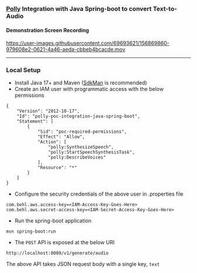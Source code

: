 ### [Polly](https://aws.amazon.com/polly/) Integration with Java Spring-boot to convert Text-to-Audio
#### Demonstration Screen Recording
https://user-images.githubusercontent.com/69693621/156869860-979608e2-0621-4a46-aeda-cbbeb4bcacde.mov

---

### Local Setup
* Install Java 17+ and Maven ([SdkMan](https://sdkman.io) is recommended)
* Create an IAM user with programmatic access with the below permissions
```
{
    "Version": "2012-10-17",
    "Id": "polly-poc-integration-java-spring-boot",
    "Statement": [
        {
            "Sid": "poc-required-permissions",
            "Effect": "Allow",
            "Action": [
                "polly:SynthesizeSpeech",
                "polly:StartSpeechSynthesisTask",
                "polly:DescribeVoices"
            ],
            "Resource": "*"
        }
    ]
}
```
* Configure the security credentials of the above user in .properties file
```
com.behl.aws.access-key=<IAM-Access-Key-Goes-Here>
com.behl.aws.secret-access-key=<IAM-Secret-Access-Key-Goes-Here>
```
* Run the spring-boot application

`mvn spring-boot:run`

* The `POST` API is exposed at the below URI

`http://localhost:8080/v1/generate/audio`

The above API takes JSON request body with a single key, `text`
